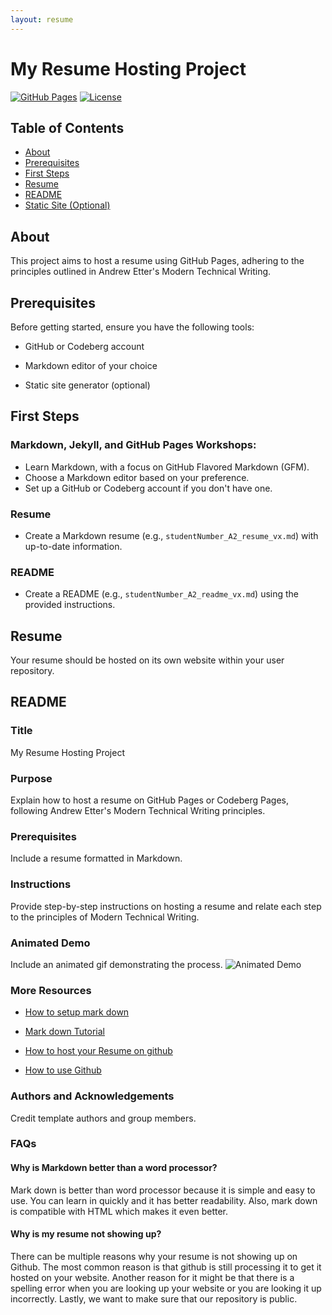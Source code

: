 ```yaml
---
layout: resume
---
```


# My Resume Hosting Project

[![GitHub Pages](https://img.shields.io/badge/GitHub%20Pages-Enabled-brightgreen)](https://yourusername.github.io/resume-repo/)
[![License](https://img.shields.io/badge/License-MIT-blue.svg)](LICENSE)

## Table of Contents

- [About](#about)
- [Prerequisites](#prerequisites)
- [First Steps](#first-steps)
- [Resume](#resume)
- [README](#readme)
- [Static Site (Optional)](#static-site-optional)

## About

This project aims to host a resume using GitHub Pages, adhering to the principles outlined in Andrew Etter's Modern Technical Writing.

## Prerequisites

Before getting started, ensure you have the following tools:

- GitHub or Codeberg account

- Markdown editor of your choice

- Static site generator (optional)

## First Steps

### Markdown, Jekyll, and GitHub Pages Workshops:

- Learn Markdown, with a focus on GitHub Flavored Markdown (GFM).
- Choose a Markdown editor based on your preference.
- Set up a GitHub or Codeberg account if you don't have one.

### Resume

- Create a Markdown resume (e.g., `studentNumber_A2_resume_vx.md`) with up-to-date information.

### README

- Create a README (e.g., `studentNumber_A2_readme_vx.md`) using the provided instructions.

## Resume

Your resume should be hosted on its own website within your user repository.

## README

### Title

My Resume Hosting Project

### Purpose

Explain how to host a resume on GitHub Pages or Codeberg Pages, following Andrew Etter's Modern Technical Writing principles.

### Prerequisites

Include a resume formatted in Markdown.

### Instructions

Provide step-by-step instructions on hosting a resume and relate each step to the principles of Modern Technical Writing.

### Animated Demo

Include an animated gif demonstrating the process. ![Animated Demo](/assets/your_animated_demo.gif)

### More Resources

- [How to setup mark down](https://www.youtube.com/watch?v=DLLrcr9u_XI&ab_channel=DeAndreQueary)

- [Mark down Tutorial](https://www.youtube.com/watch?v=eJojC3lSkwg&t=144s&ab_channel=SteveGriffith-Prof3ssorSt3v3)

- [How to host your Resume on github](https://www.youtube.com/watch?v=o5g-lUuFgpg&ab_channel=TonyTeachesTech)

- [How to use Github](https://www.youtube.com/watch?v=tRZGeaHPoaw&ab_channel=KevinStratvert)


### Authors and Acknowledgements

Credit template authors and group members.

### FAQs

#### Why is Markdown better than a word processor?

Mark down is better than word processor because it is simple and easy to use. You can learn in quickly and it has better readability. Also, mark down is compatible with HTML which makes it even better.

#### Why is my resume not showing up?

There can be multiple reasons why your resume is not showing up on Github. The most common reason is that github is still processing it to get it hosted on your website. Another reason for it might be that there is a spelling error when you are looking up your website or you are looking it up incorrectly. Lastly, we want to make sure that our repository is public. 

